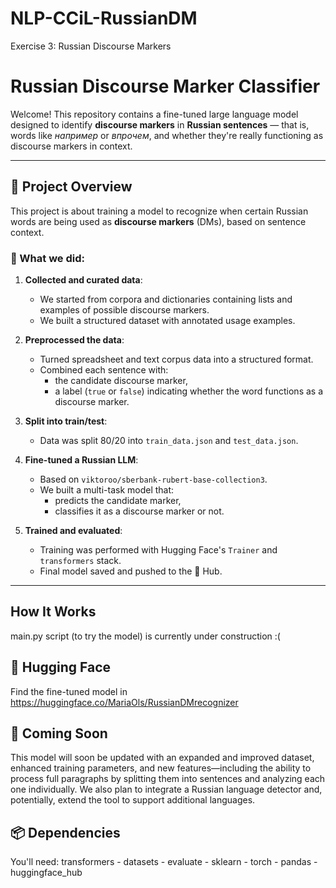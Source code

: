 # NLP-CCiL-RussianDM
Exercise 3: Russian Discourse Markers
# Russian Discourse Marker Classifier

Welcome! This repository contains a fine-tuned large language model designed to identify **discourse markers** in **Russian sentences** — that is, words like _например_ or _впрочем_, and whether they're really functioning as discourse markers in context.

---

## 🚀 Project Overview

This project is about training a model to recognize when certain Russian words are being used as **discourse markers** (DMs), based on sentence context.

### 🧾 What we did:

1. **Collected and curated data**:
   - We started from corpora and dictionaries containing lists and examples of possible discourse markers.
   - We built a structured dataset with annotated usage examples.

2. **Preprocessed the data**:
   - Turned spreadsheet and text corpus data into a structured format.
   - Combined each sentence with:
     - the candidate discourse marker,
     - a label (`true` or `false`) indicating whether the word functions as a discourse marker.

3. **Split into train/test**:
   - Data was split 80/20 into `train_data.json` and `test_data.json`.

4. **Fine-tuned a Russian LLM**:
   - Based on `viktoroo/sberbank-rubert-base-collection3`.
   - We built a multi-task model that:
     - predicts the candidate marker,
     - classifies it as a discourse marker or not.

5. **Trained and evaluated**:
   - Training was performed with Hugging Face's `Trainer` and `transformers` stack.
   - Final model saved and pushed to the 🤗 Hub.

---

## How It Works

main.py script (to try the model) is currently under construction :(

## 🤗 Hugging Face
Find the fine-tuned model in https://huggingface.co/MariaOls/RussianDMrecognizer

## 📍 Coming Soon

This model will soon be updated with an expanded and improved dataset, enhanced training parameters, and new features—including the ability to process full paragraphs by splitting them into sentences and analyzing each one individually. We also plan to integrate a Russian language detector and, potentially, extend the tool to support additional languages.

## 📦 Dependencies
You'll need:
transformers - 
datasets - 
evaluate - 
sklearn - 
torch - 
pandas - 
huggingface_hub



